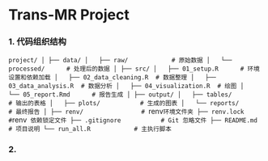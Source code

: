 # Trans-MR Project



### 1. 代码组织结构

 `project/
│
├── data/
│   ├── raw/            # 原始数据
│   └── processed/      # 处理后的数据
│
├── src/
│   ├── 01_setup.R      # 环境设置和依赖加载
│   ├── 02_data_cleaning.R  # 数据整理
│   ├── 03_data_analysis.R  # 数据分析
│   ├── 04_visualization.R  # 绘图
│   └── 05_report.Rmd      # 报告生成
│
├── output/
│   ├── tables/          # 输出的表格
│   ├── plots/           # 生成的图表
│   └── reports/         # 最终报告
│
├── renv/                # `renv` 环境文件夹
├── renv.lock            # `renv` 依赖锁定文件
├── .gitignore           # Git 忽略文件
├── README.md            # 项目说明
└── run_all.R            # 主执行脚本`

### 2. 